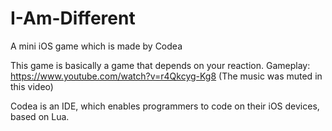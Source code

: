 # I-Am-Different
A mini iOS game which is made by Codea

This game is basically a game that depends on your reaction. 
Gameplay: https://www.youtube.com/watch?v=r4Qkcyg-Kg8 (The music was muted in this video)

Codea is an IDE, which enables programmers to code on their iOS devices, based on Lua.
